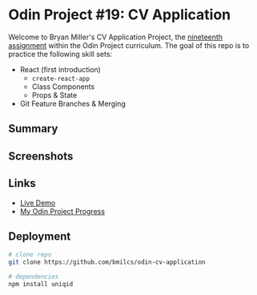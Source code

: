 # Odin Project #19: CV Application

Welcome to Bryan Miller's CV Application Project, the [nineteenth assignment](https://www.theodinproject.com/lessons/node-path-javascript-cv-application) within the Odin Project curriculum. The goal of this repo is to practice the following skill sets:

- React (first introduction)
  - `create-react-app`
  - Class Components
  - Props & State
- Git Feature Branches & Merging

## Summary

## Screenshots

## Links

- [Live Demo](https://bmilcs.github.io/odin-cv-application/)
- [My Odin Project Progress](https://github.com/bmilcs/odin-project)

## Deployment

```sh
# clone repo
git clone https://github.com/bmilcs/odin-cv-application

# dependencies
npm install uniqid
```
